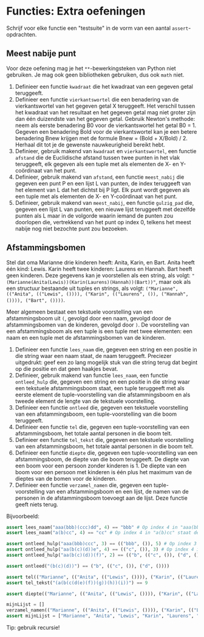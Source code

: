 # Functies: Extra oefeningen

Schrijf voor elke functie een "testsuite" in de vorm van een aantal `assert`-opdrachten.

## Meest nabije punt

Voor deze oefening mag je het `**`-bewerkingsteken van Python niet gebruiken. Je mag ook geen bibliotheken gebruiken, dus ook `math` niet.

1. Definieer een functie `kwadraat` die het kwadraat van een gegeven getal teruggeeft.
2. Definieer een functie `vierkantswortel` die een benadering van de vierkantswortel
   van het gegeven getal X teruggeeft. Het verschil tussen het kwadraat van het resultaat
   en het gegeven getal mag niet groter zijn dan één duizendste van het gegeven getal. Gebruik Newton's methode: neem als eerste benadering B0 voor de vierkantswortel het getal B0 = 1. Gegeven een benadering Bold voor de vierkantswortel kan je een betere benadering Bnew krijgen met de formule Bnew = (Bold + X/Bold) / 2. Herhaal dit tot je de gewenste nauwkeurigheid bereikt hebt.
3. Definieer, gebruik makend van `kwadraat` en `vierkantswortel`, een functie `afstand` die de Euclidische afstand tussen twee punten in het vlak teruggeeft, elk gegeven als een tuple met als elementen de X- en Y-coördinaat van het punt.
4. Definieer, gebruik makend van `afstand`, een functie `meest_nabij` die gegeven een punt P en een lijst L van punten, de index teruggeeft van het element van L dat het dichtst bij P ligt. Elk punt wordt gegeven als een tuple met als elementen de X- en Y-coördinaat van het punt.
5. Definieer, gebruik makend van `meest_nabij`, een functie `gulzig_pad` die, gegeven een lijst L van punten, een nieuwe lijst teruggeeft met dezelfde punten als L maar in de volgorde waarin iemand de punten zou doorlopen die, vertrekkend van het punt op index 0, telkens het meest nabije nog niet bezochte punt zou bezoeken.

## Afstammingsbomen

Stel dat oma Marianne drie kinderen heeft: Anita, Karin, en Bart. Anita heeft één kind: Lewis. Karin heeft twee kinderen: Laurens en Hannah. Bart heeft geen kinderen. Deze gegevens kan je voorstellen als een string, als volgt: `"(Marianne(Anita(Lewis))(Karin(Laurens)(Hannah))(Bart))"`, maar ook als een structuur bestaande uit tuples en strings, als volgt: `("Marianne", (("Anita", (("Lewis", ()))), ("Karin", (("Laurens", ()), ("Hannah", ()))), ("Bart", ())))`.

Meer algemeen bestaat een tekstuele voorstelling van een afstammingsboom uit `(`, gevolgd door een naam, gevolgd door de afstammingsbomen van de kinderen, gevolgd door `)`. De voorstelling van een afstammingsboom als een tuple is een tuple met twee elementen: een naam en een tuple met de afstammingsbomen van de kinderen.

1. Definieer een functie `lees_naam` die, gegeven een string en een positie in die string waar een naam staat, de naam teruggeeft. Preciezer uitgedrukt: geef een zo lang mogelijk stuk van die string terug dat begint op die positie en dat geen haakjes bevat.
2. Definieer, gebruik makend van functie `lees_naam`, een functie `ontleed_hulp` die, gegeven een string en een positie in die string waar een tekstuele afstammingsboom staat, een tuple teruggeeft met als eerste element de tuple-voorstelling van die afstammingsboom en als tweede element de lengte van de tekstuele voorstelling.
3. Definieer een functie `ontleed` die, gegeven een tekstuele voorstelling van een afstammingsboom, een tuple-voorstelling van die boom teruggeeft.
4. Definieer een functie `tel` die, gegeven een tuple-voorstelling van een afstammingsboom, het totale aantal personen in die boom telt.
5. Definieer een functie `tel_tekst` die, gegeven een tekstuele voorstelling van een afstammingsboom, het totale aantal personen in die boom telt.
6. Definieer een functie `diepte` die, gegeven een tuple-voorstelling van een afstammingsboom, de diepte van die boom teruggeeft. De diepte van een boom voor een persoon zonder kinderen is 1. De diepte van een boom voor een persoon met kinderen is één plus het maximum van de dieptes van de bomen voor de kinderen.
7. Definieer een functie `verzamel_namen` die, gegeven een tuple-voorstelling van een afstammingsboom en een lijst, de namen van de personen in de afstammingsboom toevoegt aan de lijst. Deze functie geeft niets terug.

Bijvoorbeeld:

```python
assert lees_naam("aaa(bbb)(ccc)dd", 4) == "bbb" # Op index 4 in "aaa(bbb)(ccc)dd" staat de naam "bbb"
assert lees_naam("a(b)cc", 4) == "cc" # Op index 4 in "a(b)cc" staat de naam "cc"

assert ontleed_hulp("aaa(bbb)ccc", 3) == (("bbb", ()), 5) # Op index 3 in "aaa(bbb)ccc" begint de afstammingsboom "(bbb)" die 5 tekens lang is.
assert ontleed_hulp("aa(b(c)(d))e", 4) == (("c", ()), 3) # Op index 4 in "aa(b(c)(d))e" begint de afstammingsboom "(c)" die 3 tekens lang is.
assert ontleed_hulp("aa(b(c)(d))(f)", 2) == (("b", (("c", ()), ("d", ()))), 9) # Op index 3 in "aa(b(c)(d))(f)" begint de afstammingsboom "(b(c)(d))" die 9 tekens lang is.

assert ontleed("(b(c)(d))") == ("b", (("c", ()), ("d", ())))

assert tel(("Marianne", (("Anita", (("Lewis", ()))), ("Karin", (("Laurens", ()), ("Hannah", ()))), ("Bart", ())))) == 7
assert tel_tekst("(a(b(c(d(e)(f))(g))(h))(i))") == 9

assert diepte(("Marianne", (("Anita", (("Lewis", ()))), ("Karin", (("Laurens", ()), ("Hannah", ()))), ("Bart", ())))) == 3

mijnLijst = []
verzamel_namen(("Marianne", (("Anita", (("Lewis", ()))), ("Karin", (("Laurens", ()), ("Hannah", ()))), ("Bart", ()))), mijnLijst)
assert mijnLijst = ["Marianne", "Anita", "Lewis", "Karin", "Laurens", "Hannah", "Bart"]
```

Tip: gebruik recursie!
